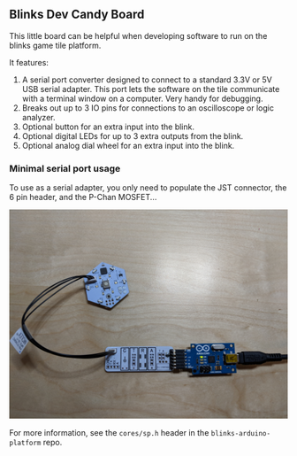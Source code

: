 ## Blinks Dev Candy Board	
This little board can be helpful when developing software to run on the blinks game tile platform.

It features:

1. A serial port converter designed to connect to a standard 3.3V or 5V USB serial adapter. This port lets the software on the tile communicate with a terminal window on a computer. Very handy for debugging. 
2. Breaks out up to 3 IO pins for connections to an oscilloscope or logic analyzer.
3. Optional button for an extra input into the blink.
4. Optional digital LEDs for up to 3 extra outputs from the blink.
5. Optional analog dial wheel for an extra input into the blink.

### Minimal serial port usage

To use as a serial adapter, you only need to populate the JST connector, the 6 pin header, and the P-Chan MOSFET...

![](images/minimal-serial.jpg)


For more information, see the `cores/sp.h` header in the `blinks-arduino-platform` repo.





   
